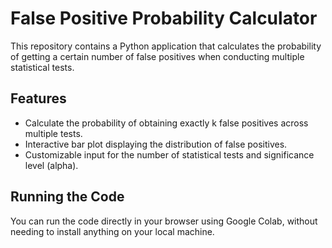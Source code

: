 # False Positive Probability Calculator

This repository contains a Python application that calculates the probability of getting a certain number of false positives when conducting multiple statistical tests.

## Features

- Calculate the probability of obtaining exactly k false positives across multiple tests.
- Interactive bar plot displaying the distribution of false positives.
- Customizable input for the number of statistical tests and significance level (alpha).

## Running the Code

You can run the code directly in your browser using Google Colab, without needing to install anything on your local machine.
